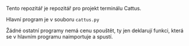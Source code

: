Tento repozitář je repozitář pro projekt terminálu Cattus.

Hlavní program je v souboru `cattus.py`

Žádné ostatní programy nemá cenu spouštět, ty jen deklarují funkci, která se v hlavním programu naimportuje a spustí.
